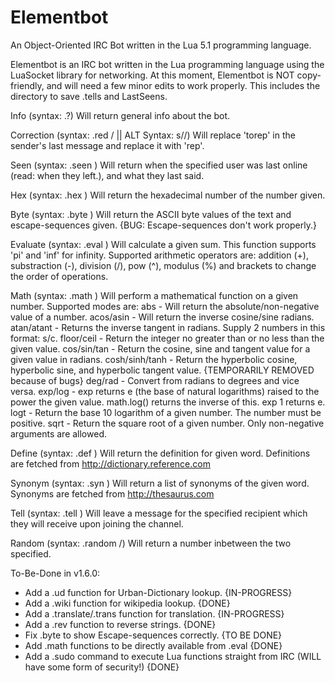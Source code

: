 # Elementbot
An Object-Oriented IRC Bot written in the Lua 5.1 programming language.

Elementbot is an IRC bot written in the Lua programming language using the LuaSocket library for networking. At this moment, Elementbot is NOT copy-friendly, and will need a few minor edits to work properly. This includes the directory to save .tells and LastSeens. 

Info (syntax: .?)
Will return general info about the bot.

Correction (syntax: .red <torep>/<rep> || ALT Syntax: s/<torep>/<rep>)
Will replace 'torep' in the sender's last message and replace it with 'rep'.

Seen (syntax: .seen <name>)
Will return when the specified user was last online (read: when they left.), and what they last said.

Hex (syntax: .hex <number>)
Will return the hexadecimal number of the number given.

Byte (syntax: .byte <text>)
Will return the ASCII byte values of the text and escape-sequences given. {BUG: Escape-sequences don't work properly.}

Evaluate (syntax: .eval <sum>)
Will calculate a given sum. This function supports 'pi' and 'inf' for infinity.
Supported arithmetic operators are: addition (+), substraction (-), division (/), pow (^), modulus (%) and brackets to change the order of operations.

Math (syntax: .math <mode> <numbeR>)
Will perform a mathematical function on a given number.
Supported modes are:
abs - Will return the absolute/non-negative value of a number.
acos/asin - Will return the inverse cosine/sine radians.
atan/atant - Returns the inverse tangent in radians. Supply 2 numbers in this format: s/c.
floor/ceil - Return the integer no greater than or no less than the given value.
cos/sin/tan - Return the cosine, sine and tangent value for a given value in radians.
cosh/sinh/tanh - Return the hyperbolic cosine, hyperbolic sine, and hyperbolic tangent value. {TEMPORARILY REMOVED because of bugs}
deg/rad - Convert from radians to degrees and vice versa.
exp/log - exp returns e (the base of natural logarithms) raised to the power the given value. math.log() returns the inverse of this. exp 1 returns e.
logt - Return the base 10 logarithm of a given number. The number must be positive.
sqrt - Return the square root of a given number. Only non-negative arguments are allowed.

Define (syntax: .def <word>)
Will return the definition for given word. Definitions are fetched from http://dictionary.reference.com

Synonym (syntax: .syn <word>)
Will return a list of synonyms of the given word. Synonyms are fetched from http://thesaurus.com

Tell (syntax: .tell <recipient> <message>)
Will leave a message for the specified recipient which they will receive upon joining the channel.

Random (syntax: .random <number>/<number>)
Will return a number inbetween the two specified.

To-Be-Done in v1.6.0:
+ Add a .ud function for Urban-Dictionary lookup. {IN-PROGRESS}
+ Add a .wiki function for wikipedia lookup. {DONE}
+ Add a .translate/.trans function for translation. {IN-PROGRESS}
+ Add a .rev function to reverse strings. {DONE}
+ Fix .byte to show Escape-sequences correctly. {TO BE DONE}
+ Add .math functions to be directly available from .eval {DONE}
+ Add a .sudo command to execute Lua functions straight from IRC (WILL have some form of security!) {DONE}
